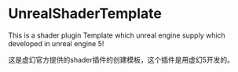 
# UnrealShaderTemplate

This is a shader plugin Template which unreal engine supply which developed in unreal engine 5!

这是虚幻官方提供的shader插件的创建模板，这个插件是用虚幻5开发的。
